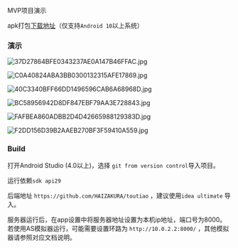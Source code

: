 MVP项目演示

apk打包[下载地址](https://file.io/1Krfr9gp)（仅支持`Android 10`以上系统）

### 演示

![37D27864BFE0343237AE0A147B46FFAC.jpg](https://i.loli.net/2020/06/24/sjJyNoSr2PX8Zkw.jpg)

![C0A40824ABA3BB0300132315AFE17869.jpg](https://i.loli.net/2020/06/24/2GYeVM8Fqx6IRvO.jpg)

![40C3340BFF66DD1496596CAB6A68968D.jpg](https://i.loli.net/2020/06/24/Awr9s3kDeBTM2E1.jpg)

![BC58956942D8DF847EBF79AA3E728843.jpg](https://i.loli.net/2020/06/24/1Wx6IrkJ5lSyXCq.jpg)

![FAFBEA860ADBB2D4D42665988129383D.jpg](https://i.loli.net/2020/06/24/d6TC8MtNSQU3LXD.jpg)

![F2DD156D39B2AAEB270BF3F59410A559.jpg](https://i.loli.net/2020/06/24/IYV15RazscSixTZ.jpg)

### Build

打开Android Studio (4.0以上)，选择 `git from version control`导入项目。

运行依赖`sdk api29`

后端地址 `https://github.com/HAIZAKURA/toutiao` ，建议使用`idea ultimate` 导入。

服务器运行后，在app设置中将服务器地址设置为本机ip地址，端口号为8000。若使用AS模拟器运行，可能需要设置环路为 `http://10.0.2.2:8000/` ，其他模拟器请参照对应文档说明。